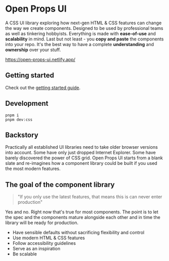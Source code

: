 # Open Props UI

A CSS UI library exploring how next-gen HTML & CSS features can change the way we create components. Designed to be used by professional teams as well as tinkering hobbyists. Everything is made with **ease-of-use** and **scalability** in mind. Last but not least - you **copy and paste** the components into your repo. It's the best way to have a complete **understanding** and **ownership** over your stuff.

https://open-props-ui.netlify.app/

## Getting started

Check out the [getting started guide](https://open-props-ui.netlify.app/guide/getting-started.html).

## Development

```
pnpm i
pnpm dev:css
```

## Backstory

Practically all established UI libraries need to take older browser versions into account. Some have only just dropped Internet Explorer. Some have barely discovered the power of CSS grid. Open Props UI starts from a blank slate and re-imagines how a component library could be built if you used the most modern features.

## The goal of the component library

> "If you only use the latest features, that means this is can never enter production"

Yes and no. Right now that's true for most components. The point is to let the spec and the components mature alongside each other and in time the library will be ready for production.

- Have sensible defaults without sacrificing flexibility and control
- Use modern HTML & CSS features
- Follow accessibility guidelines
- Serve as an inspiration
- Be scalable
